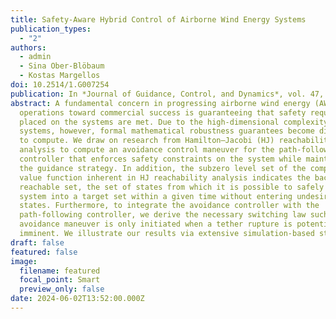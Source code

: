 ```yaml
---
title: Safety-Aware Hybrid Control of Airborne Wind Energy Systems
publication_types:
  - "2"
authors:
  - admin
  - Sina Ober-Blöbaum
  - Kostas Margellos
doi: 10.2514/1.G007254
publication: In *Journal of Guidance, Control, and Dynamics*, vol. 47, no. 2, pp. 326–338
abstract: A fundamental concern in progressing airborne wind energy (AWE)
  operations toward commercial success is guaranteeing that safety requirements
  placed on the systems are met. Due to the high-dimensional complexity of AWE
  systems, however, formal mathematical robustness guarantees become difficult
  to compute. We draw on research from Hamilton–Jacobi (HJ) reachability
  analysis to compute an avoidance control maneuver for the path-following
  controller that enforces safety constraints on the system while maintaining
  the guidance strategy. In addition, the subzero level set of the computed
  value function inherent in HJ reachability analysis indicates the backward
  reachable set, the set of states from which it is possible to safely drive the
  system into a target set within a given time without entering undesirable
  states. Furthermore, to integrate the avoidance controller with the
  path-following controller, we derive the necessary switching law such that the
  avoidance maneuver is only initiated when a tether rupture is potentially
  imminent. We illustrate our results via extensive simulation-based studies.
draft: false
featured: false
image:
  filename: featured
  focal_point: Smart
  preview_only: false
date: 2024-06-02T13:52:00.000Z
---
```


